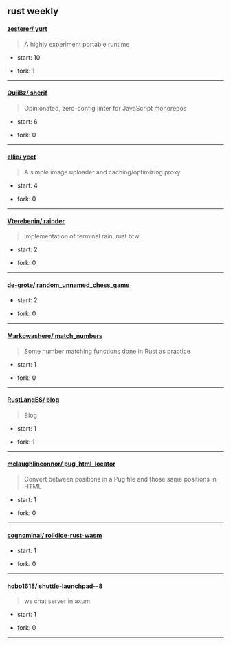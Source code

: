## rust weekly

#### [zesterer/ yurt](https://github.com/zesterer/yurt)
>  A highly experiment portable runtime
+ start: 10
+ fork: 1
---
#### [QuiiBz/ sherif](https://github.com/QuiiBz/sherif)
>  Opinionated, zero-config linter for JavaScript monorepos
+ start: 6
+ fork: 0
---
#### [ellie/ yeet](https://github.com/ellie/yeet)
>  A simple image uploader and caching/optimizing proxy
+ start: 4
+ fork: 0
---
#### [Vterebenin/ rainder](https://github.com/Vterebenin/rainder)
>  implementation of terminal rain, rust btw
+ start: 2
+ fork: 0
---
#### [de-grote/ random_unnamed_chess_game](https://github.com/de-grote/random_unnamed_chess_game)
>  
+ start: 2
+ fork: 0
---
#### [Markowashere/ match_numbers](https://github.com/Markowashere/match_numbers)
>  Some number matching functions done in Rust as practice
+ start: 1
+ fork: 0
---
#### [RustLangES/ blog](https://github.com/RustLangES/blog)
>  Blog
+ start: 1
+ fork: 1
---
#### [mclaughlinconnor/ pug_html_locator](https://github.com/mclaughlinconnor/pug_html_locator)
>  Convert between positions in a Pug file and those same positions in HTML
+ start: 1
+ fork: 0
---
#### [cognominal/ rolldice-rust-wasm](https://github.com/cognominal/rolldice-rust-wasm)
>  
+ start: 1
+ fork: 0
---
#### [hobo1618/ shuttle-launchpad--8](https://github.com/hobo1618/shuttle-launchpad--8)
>  ws chat server in axum
+ start: 1
+ fork: 0
---